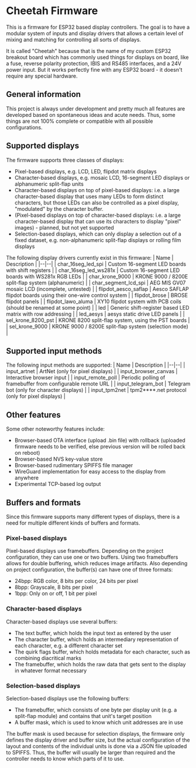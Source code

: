 
# Cheetah Firmware
This is a firmware for ESP32 based display controllers. The goal is to have a modular system of inputs and display drivers that allows a certain level of mixing and matching for controlling all sorts of displays.

It is called "Cheetah" because that is the name of my custom ESP32 breakout board which has commonly used things for displays on board, like a fuse, reverse polarity protection, IBIS and RS485 interfaces, and a 24V power input. But it works perfectly fine with any ESP32 board - it doesn't require any special hardware.

## General information
This project is always under development and pretty much all features are developed based on spontaneous ideas and acute needs. Thus, some things are not 100% complete or compatible with all possible configurations.

## Supported displays
The firmware supports three classes of displays:
* Pixel-based displays, e.g. LCD, LED, flipdot matrix displays
* Character-based displays, e.g. mosaic LCD, 16-segment LED displays or alphanumeric split-flap units
* Character-based displays on top of pixel-based displays: i.e. a large character-based display that uses many LEDs to form distinct characters, but those LEDs can also be controlled as a pixel display, "modulated" by the character buffer.
* (Pixel-based displays on top of character-based displays: i.e. a large character-based display that can use its characters to display "pixel" images) - planned, but not yet supported
* Selection-based displays, which can only display a selection out of a fixed dataset, e.g. non-alphanumeric split-flap displays or rolling film displays

The following display drivers currently exist in this firmware:
| Name | Description |
|--|--|
| char_16seg_led_spi | Custom 16-segment LED boards with shift registers |
| char_16seg_led_ws281x | Custom 16-segment LED boards with WS281x RGB LEDs |
| char_krone_9000 | KRONE 9000 / 8200E split-flap system (alphanumeric) |
| char_segment_lcd_spi | AEG MIS GV07 mosaic LCD (incomplete, untested) |
| flipdot_aesco_saflap | Aesco SAFLAP flipdot boards using their one-wire control system |
| flipdot_brose | BROSE flipdot panels |
| flipdot_lawo_aluma | XY10 flipdot system with PCB coils (should be renamed at some point) |
| led | Generic shift-register based LED matrix with row addressing |
| led_aesys | aesys static drive LED panels |
| sel_krone_8200_pst | KRONE 8200 split-flap system, using the PST boards |
| sel_krone_9000 | KRONE 9000 / 8200E split-flap system (selection mode) |

## Supported input methods
The following input methods are supported:
| Name | Description |
|--|--|
| input_artnet | ArtNet (only for pixel displays) |
| input_browser_canvas | Interactive browser input |
| input_remote_poll | Periodic polling of framebuffer from configurable remote URL |
| input_telegram_bot | Telegram bot (only for character displays) |
| input_tpm2net | tpm2**​**.net protocol (only for pixel displays) |

## Other features
Some other noteworthy features include:
* Browser-based OTA interface (upload .bin file) with rollback (uploaded firmware needs to be verified, else previous version will be rolled back on reboot)
* Browser-based NVS key-value store
* Browser-based rudimentary SPIFFS file manager
* WireGuard implementation for easy access to the display from anywhere
* Experimental TCP-based log output

## Buffers and formats
Since this firmware supports many different types of displays, there is a need for multiple different kinds of buffers and formats.

### Pixel-based displays
Pixel-based displays use framebuffers. Depending on the project configuration, they can use one or two buffers.
Using two framebuffers allows for double buffering, which reduces image artifacts.
Also depending on project configuration, the buffer(s) can have one of three formats:

* 24bpp: RGB color, 8 bits per color, 24 bits per pixel
* 8bpp: Grayscale, 8 bits per pixel
* 1bpp: Only on or off, 1 bit per pixel

### Character-based displays
Character-based displays use several buffers:

* The text buffer, which holds the input text as entered by the user
* The character buffer, which holds an intermediary representation of each character, e.g. a different character set
* The quirk flags buffer, which holds metadata for each character, such as combining diacritical marks
* The framebuffer, which holds the raw data that gets sent to the display in whatever format necessary

### Selection-based displays
Selection-based displays use the following buffers:

* The framebuffer, which consists of one byte per display unit (e.g. a split-flap module) and contains that unit's target position
* A buffer mask, which is used to know which unit addresses are in use

The buffer mask is used because for selection displays, the firmware only defines the display driver and buffer size, but the actual configuration
of the layout and contents of the individual units is done via a JSON file uploaded to SPIFFS.
Thus, the buffer will usually be larger than required and the controller needs to know which parts of it to use.
